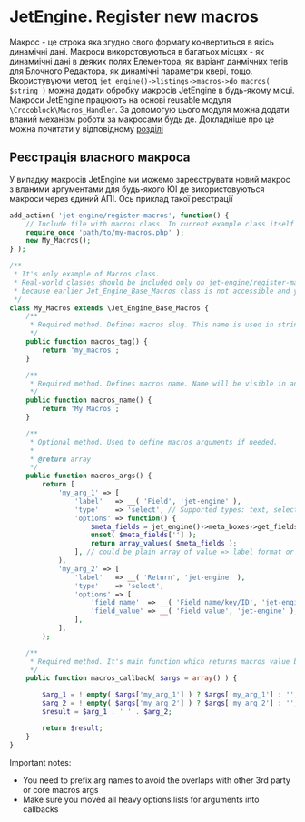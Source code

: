 # JetEngine. Register new macros

Макрос - це строка яка згудно свого формату конвертиться в якісь динамічні дані. Макроси викорстовуються в багатьох місцях - як динамиічні дані в деяких полях Елементора, як варіант данмічних тегів для Блочного Редактора, як динамічні параметри квері, тощо. Вкористувуючи метод `jet_engine()->listings->macros->do_macros( $string )` можна додати обробку макросів JetEngine в будь-якому місці. Макроси JetEngine працюють на основі reusable модуля `\Crocoblock\Macros_Handler`. За допомогую цього модуля можна додати вланий механізм роботи за макросами будь де. Докладніше про це можна почитати у відповідному [розділі](/01-jet-engine/03-components/01-macros-handler)

## Реєстрація власного макроса

У випадку макросів JetEngine ми можемо зареєструвати новий макрос з вланими аргументами для будь-якого ЮІ де використовуються макроси через єдиний АПІ. Ось приклад такої реєстрації

```php
add_action( 'jet-engine/register-macros', function() {
	// Include file with macros class. In current example class itself added below
	require_once 'path/to/my-macros.php' );
	new My_Macros();
} );

/**
 * It's only example of Macros class.
 * Real-world classes should be included only on jet-engine/register-macros hook,
 * because earlier Jet_Engine_Base_Macros class is not accessible and your code will throw a fatal error
 */
class My_Macros extends \Jet_Engine_Base_Macros {
	/**
	 * Required method. Defines macros slug. This name is used in string to parse
	 */
	public function macros_tag() {
		return 'my_macros';
	}

	/**
	 * Required method. Defines macros name. Name will be visible in any UI of macros insertion
	 */
	public function macros_name() {
		return 'My Macros';
	}

	/**
	 * Optional method. Used to define macros arguments if needed.
	 * 
	 * @return array
	 */
	public function macros_args() {
		return [
			'my_arg_1' => [
				'label'   => __( 'Field', 'jet-engine' ),
				'type'    => 'select', // Supported types: text, select, textarea, number, switcher
				'options' => function() {
					$meta_fields = jet_engine()->meta_boxes->get_fields_for_select( 'plain' );
					unset( $meta_fields[''] );
					return array_values( $meta_fields );
				], // could be plain array of value => label format or callback which returns the same formatted aray only when needed. For heavy options list callback method is better to use.
			),
			'my_arg_2' => [
				'label'   => __( 'Return', 'jet-engine' ),
				'type'    => 'select',
				'options' => [
					'field_name'  => __( 'Field name/key/ID', 'jet-engine' ),
					'field_value' => __( 'Field value', 'jet-engine' ),
				],
			],
		);

	/**
	 * Required method. It's main function which returns macros value by arguments
	 */
	public function macros_callback( $args = array() ) {

		$arg_1 = ! empty( $args['my_arg_1'] ) ? $args['my_arg_1'] : '';
		$arg_2 = ! empty( $args['my_arg_2'] ) ? $args['my_arg_2'] : '';
		$result = $arg_1 . ' ' . $arg_2;

		return $result;
	}
}
```

Important notes:
- You need to prefix arg names to avoid the overlaps with other 3rd party or core macros args
- Make sure you moved all heavy options lists for arguments into callbacks
